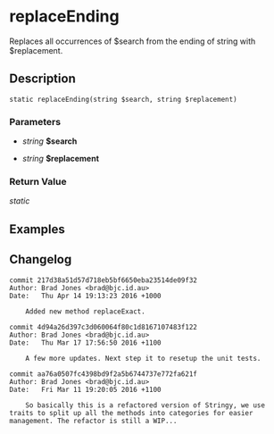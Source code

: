 # replaceEnding
Replaces all occurrences of $search from the
ending of string with $replacement.

## Description
`static replaceEnding(string $search, string $replacement)`

### Parameters
* _string_ __$search__  


* _string_ __$replacement__  



### Return Value
_static_  


## Examples

## Changelog
```
commit 217d38a51d57d718eb5bf6650eba23514de09f32
Author: Brad Jones <brad@bjc.id.au>
Date:   Thu Apr 14 19:13:23 2016 +1000

    Added new method replaceExact.

commit 4d94a26d397c3d060064f80c1d8167107483f122
Author: Brad Jones <brad@bjc.id.au>
Date:   Thu Mar 17 17:56:50 2016 +1100

    A few more updates. Next step it to resetup the unit tests.

commit aa76a0507fc4398bd9f2a5b6744737e772fa621f
Author: Brad Jones <brad@bjc.id.au>
Date:   Fri Mar 11 19:20:05 2016 +1100

    So basically this is a refactored version of Stringy, we use traits to split up all the methods into categories for easier management. The refactor is still a WIP...
```